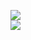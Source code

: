 [![](https://img.shields.io/badge/Made%20With-Github%20Spray-lightgrey.svg?style=for-the-badge&logo=github)](https://github.com/Annihil/github-spray#5828)  
[![](https://i.imgur.com/2DrTn0Z.gif)](https://github.com/Annihil/github-spray)